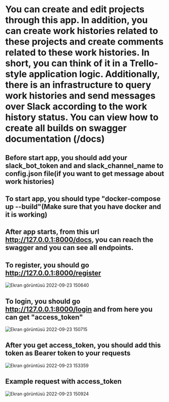 # You can create and edit projects through this app. In addition, you can create work histories related to these projects and create comments related to these work histories. In short, you can think of it in a Trello-style application logic. Additionally, there is an infrastructure to query work histories and send messages over Slack according to the work history status. You can view how to create all builds on swagger documentation (/docs)

## Before start app, you should add your slack_bot_token and and slack_channel_name to config.json file(if you want to get message about work histories)

## To start app, you should type "docker-compose up --build"(Make sure that you have docker and it is working)

## After app starts, from this url http://127.0.0.1:8000/docs, you can reach the swagger and you can see all endpoints.

## To register, you should go http://127.0.0.1:8000/register
![Ekran görüntüsü 2022-09-23 150640](https://user-images.githubusercontent.com/50598846/191961024-c028d5b9-2d28-485d-b7a7-5ef3eb1d0f11.jpg)

## To login, you should go http://127.0.0.1:8000/login and from here you can get "access_token"
![Ekran görüntüsü 2022-09-23 150715](https://user-images.githubusercontent.com/50598846/191961072-a9412fd5-d52e-4b0f-8dac-e673e8203357.jpg)

## After you get access_token, you should add this token as Bearer token to your requests
![Ekran görüntüsü 2022-09-23 153359](https://user-images.githubusercontent.com/50598846/191961205-4fbc09f1-adfe-4362-882f-24fbce3744c3.jpg)

## Example request with access_token
![Ekran görüntüsü 2022-09-23 150924](https://user-images.githubusercontent.com/50598846/191961318-1b9bb329-6f0e-4664-9733-d07d96a7a436.jpg)
